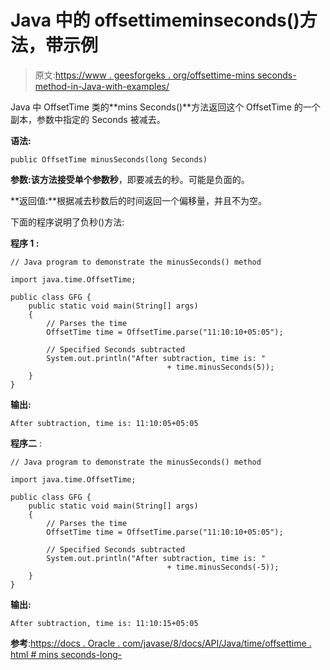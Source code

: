 # Java 中的 offsettimeminseconds()方法，带示例

> 原文:[https://www . geesforgeks . org/offsettime-mins seconds-method-in-Java-with-examples/](https://www.geeksforgeeks.org/offsettime-minusseconds-method-in-java-with-examples/)

Java 中 OffsetTime 类的**mins Seconds()**方法返回这个 OffsetTime 的一个副本，参数中指定的 Seconds 被减去。

**语法:**

```
public OffsetTime minusSeconds(long Seconds)

```

**参数:**该方法接受单个参数**秒**，即要减去的秒。可能是负面的。

**返回值:**根据减去秒数后的时间返回一个偏移量，并且不为空。

下面的程序说明了负秒()方法:

**程序 1 :**

```
// Java program to demonstrate the minusSeconds() method

import java.time.OffsetTime;

public class GFG {
    public static void main(String[] args)
    {
        // Parses the time
        OffsetTime time = OffsetTime.parse("11:10:10+05:05");

        // Specified Seconds subtracted
        System.out.println("After subtraction, time is: " 
                                   + time.minusSeconds(5));
    }
}
```

**输出:**

```
After subtraction, time is: 11:10:05+05:05

```

**程序二** :

```
// Java program to demonstrate the minusSeconds() method

import java.time.OffsetTime;

public class GFG {
    public static void main(String[] args)
    {
        // Parses the time
        OffsetTime time = OffsetTime.parse("11:10:10+05:05");

        // Specified Seconds subtracted
        System.out.println("After subtraction, time is: " 
                                   + time.minusSeconds(-5));
    }
}
```

**输出:**

```
After subtraction, time is: 11:10:15+05:05

```

**参考**:[https://docs . Oracle . com/javase/8/docs/API/Java/time/offsettime . html # mins seconds-long-](https://docs.oracle.com/javase/8/docs/api/java/time/OffsetTime.html#minusSeconds-long-)